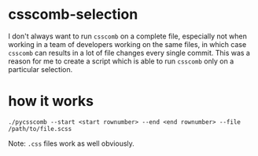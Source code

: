 # csscomb-selection
I don't always want to run `csscomb` on a complete file, especially not when working in a team of developers working on the same files, in which case `csscomb` can results in a lot of file changes every single commit. This was a reason for me to create a script which is able to run `csscomb` only on a particular selection.

# how it works
```
./pycsscomb --start <start rownumber> --end <end rownumber> --file /path/to/file.scss
```
Note: `.css` files work as well obviously.

